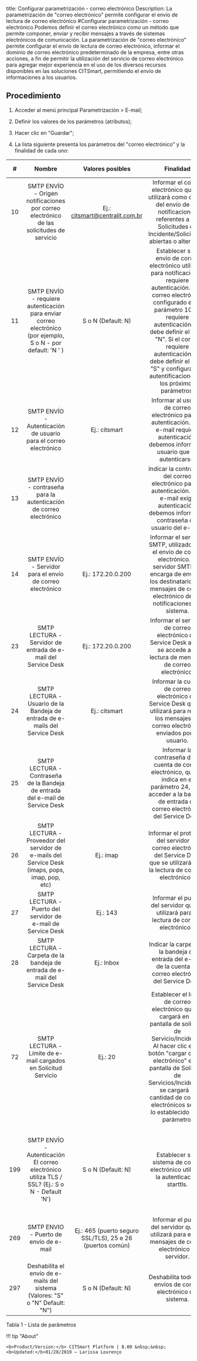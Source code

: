 title: Configurar parametrización - correo electrónico
Description: La parametrización de "correo electrónico" permite configurar el envío de lectura de correo electrónico
#Configurar parametrización - correo electrónico
Podemos definir el correo electrónico como un método que permite componer, enviar y recibir mensajes a través de sistemas electrónicos de comunicación. La parametrización de "correo electrónico" permite configurar el envío de lectura de correo electrónico, informar el dominio de correo electrónico predeterminado de la empresa, entre otras acciones, a fin de permitir la utilización del servicio de correo electrónico para agregar mejor experiencia en el uso de los diversos recursos disponibles en las soluciones CITSmart, permitiendo el envío de informaciones a los usuarios.

Procedimiento
-------------

1.  Acceder al menú principal Parametrización \> E-mail;

2.  Definir los valores de los parámetros (atributos);

3.  Hacer clic en "Guardar";

4.  La lista siguiente presenta los parámetros del "correo electrónico" y la
    finalidad de cada uno:

| **#** |                                                  **Nombre**                                                  |                    **Valores posibles**                   |                                                                                                                                                                     **Finalidad**                                                                                                                                                                    |                                                                      **Orientaciones complementarias**                                                                      |
|:-----:|:------------------------------------------------------------------------------------------------------------:|:---------------------------------------------------------:|:----------------------------------------------------------------------------------------------------------------------------------------------------------------------------------------------------------------------------------------------------------------------------------------------------------------------------------------------------:|:---------------------------------------------------------------------------------------------------------------------------------------------------------------------------:|
|   10  |           SMTP ENVÍO - Origen notificaciones por correo electrónico de las solicitudes de servicio           |               Ej.: citsmart@centralit.com.br              |                                                                                        Informar el correo electrónico que se utilizará como origen del envío de las notificaciones referentes a las Solicitudes de Incidente/Solicitudes abiertas o alteradas.                                                                                       |                                                                                 No se aplica                                                                                |
|   11  | SMTP ENVÍO - requiere autenticación para enviar correo electrónico (por ejemplo, S o N - por default: 'N ' ) |                     S o N (Default: N)                    | Establecer si el envío de correo electrónico utilizado para notificaciones requiere autenticación. Si el correo electrónico configurado en el parámetro 10 no requiere autenticación, se debe definir el valor "N". Si el correo requiere autenticación, se debe definir el valor "S" y configurar las autentificaciones en los próximos parámetros. |                                    Si no se establece el valor para el parámetro, el sistema automáticamente definirá el valor: "N" (No).                                   |
|   12  |                       SMTP ENVÍO - Autenticación de usuario para el correo electrónico                       |                       Ej.: citsmart                       |                                                                                                Informar al usuario de correo electrónico para la autenticación. Si el e-mail requiere autenticación, debemos informar al usuario que va autenticarse.                                                                                                |                                                  Si no informa correctamente el usuario, no se realizará la autenticación.                                                  |
|   13  |                      SMTP ENVÍO - contraseña para la autenticación de correo electrónico                     |                                                           |                                                                                             Indicar la contraseña del correo electrónico para la autenticación. Si el e-mail exige autenticación, debemos informar la contraseña del usuario del e-mail.                                                                                             |                                               Si no se notifica la contraseña correctamente, no se realizará la autenticación.                                              |
|   14  |                           SMTP ENVÍO - Servidor para el envío de correo electrónico                          |                     Ej.: 172.20.0.200                     |                                                                       Informar el servidor SMTP, utilizado para el envío de correo electrónico. El servidor SMTP se encarga de enviar a los destinatarios los mensajes de correo electrónico de las notificaciones del sistema.                                                                      |                            Si no se notifica el servidor SMTP, no podrá realizar el envío de correos electrónicos de notificaciones del sistema.                            |
|   23  |                         SMTP LECTURA - Servidor de entrada de e-mail del Service Desk                        |                     Ej.: 172.20.0.200                     |                                                                                                             Informar el servidor de correo electrónico del Service Desk al que se accede a la lectura de mensajes de correo electrónico.                                                                                                             |                                                                                 No se aplica                                                                                |
|   24  |                  SMTP LECTURA - Usuario de la Bandeja de entrada de e-mails del Service Desk                 |                       Ej.: citsmart                       |                                                                                                  Informar la cuenta de correo electrónico del Service Desk que se utilizará para recibir los mensajes de correo electrónico enviados por el usuario.                                                                                                 |                                                                                 No se aplica                                                                                |
|   25  |                 SMTP LECTURA - Contraseña de la Bandeja de entrada del e-mail de Service Desk                |                                                           |                                                                                       Informar la contraseña de la cuenta de correo electrónico, que se indica en el parámetro 24, para acceder a la bandeja de entrada de correo electrónico del Service Desk.                                                                                      |                                                                                 No se aplica                                                                                |
|   26  |        SMTP LECTURA - Proveedor del servidor de e-mails del Service Desk (imaps, pops, imap, pop, etc)       |                         Ej.: imap                         |                                                                                                          Informar el protocolo del servidor de correo electrónico del Service Desk que se utilizará para la lectura de correos electrónicos.                                                                                                         |                                                                                 No se aplica                                                                                |
|   27  |                         SMTP LECTURA - Puerto del servidor de e-mail de Service Desk                         |                          Ej.: 143                         |                                                                                                                               Informar el puerto del servidor que se utilizará para la lectura de correos electrónicos.                                                                                                                              |                                                                                 No se aplica                                                                                |
|   28  |                  SMTP LECTURA - Carpeta de la bandeja de entrada de e-mail del Service Desk                  |                         Ej.: Inbox                        |                                                                                                                      Indicar la carpeta de la bandeja de entrada del e-mail de la cuenta de correo electrónico del Service Desk.                                                                                                                     |                                                                                 No se aplica                                                                                |
|   72  |                        SMTP LECTURA - Límite de e-mail cargados en Solicitud Servicio                        |                          Ej.: 20                          |                     Establecer el límite de correo electrónico que se cargará en la pantalla de solicitud de Servicio/Incidente. Al hacer clic en el botón "cargar correo electrónico" en la pantalla de Solicitud de Servicios/Incidentes, se cargará la cantidad de correos electrónicos según lo establecido en el parámetro.                     |                                                                                 No se aplica                                                                                |
|  199  |        SMTP ENVÍO - Autenticación El correo electrónico utiliza TLS / SSL? (Ej.: S o N - Default 'N')        |                     S o N (Default: N)                    |                                                                                                                                  Establecer si el sistema de correo electrónico utilizará la autenticación starttls.                                                                                                                                 | Si no se indica el valor 'S' para el parámetro, sólo afectará a los servidores que utilizan TLS/SSL en la autenticación, y el sistema no podrá enviar correos electrónicos. |
|  269  |                                    SMTP ENVIO - Puerto de envío de e-mail                                    | Ej.: 465 (puerto seguro SSL/TLS), 25 e 26 (puertos común) |                                                                                                                       Informar el puerto del servidor que se utilizará para enviar mensajes de correo electrónico al servidor.                                                                                                                       |                                                                                 No se aplica                                                                                |
|  297  |                 Deshabilita el envío de e-mails del sistema (Valores: "S" o "N" Default: "N")                |                     S o N (Default: N)                    |                                                                                                                                            Deshabilita todos los envíos de correo electrónico del sistema.                                                                                                                                           |                                                                                 No se aplica                                                                                |


Tabla 1 - Lista de parâmetros

!!! tip "About"

    <b>Product/Version:</b> CITSmart Platform | 8.00 &nbsp;&nbsp;
    <b>Updated:</b>01/28/2019 – Larissa Lourenço

